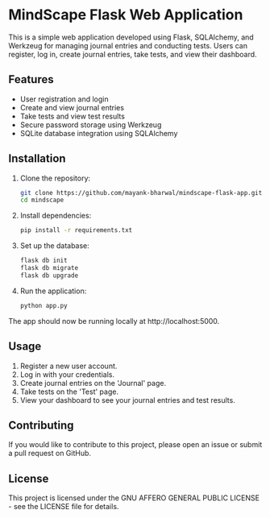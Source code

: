 # MindScape Flask Web Application

This is a simple web application developed using Flask, SQLAlchemy, and Werkzeug for managing journal entries and conducting tests. Users can register, log in, create journal entries, take tests, and view their dashboard.

## Features

- User registration and login
- Create and view journal entries
- Take tests and view test results
- Secure password storage using Werkzeug
- SQLite database integration using SQLAlchemy

## Installation

1. Clone the repository:

   ```bash
   git clone https://github.com/mayank-bharwal/mindscape-flask-app.git
   cd mindscape
   ```

2. Install dependencies:

   ```bash
   pip install -r requirements.txt
   ```

3. Set up the database:

   ```bash
   flask db init
   flask db migrate
   flask db upgrade
   ```

4. Run the application:

   ```bash
   python app.py
   ```

The app should now be running locally at http://localhost:5000.

## Usage

1. Register a new user account.
2. Log in with your credentials.
3. Create journal entries on the 'Journal' page.
4. Take tests on the 'Test' page.
5. View your dashboard to see your journal entries and test results.

## Contributing

If you would like to contribute to this project, please open an issue or submit a pull request on GitHub.

## License

This project is licensed under the GNU AFFERO GENERAL PUBLIC LICENSE - see the LICENSE file for details.
```
